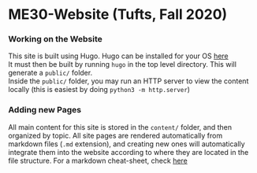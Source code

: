 # ME30-Website (Tufts, Fall 2020)

### Working on the Website
This site is built using Hugo. Hugo can be installed for your OS [here](https://gohugo.io/getting-started/installing/)  
It must then be built by running `hugo` in the top level directory. This will generate a `public/` folder.  
Inside the `public/` folder, you may run an HTTP server to view the content locally (this is easiest by doing `python3 -m http.server`)  

### Adding new Pages
All main content for this site is stored in the `content/` folder, and then organized by topic. All site pages are rendered automatically from markdown files (`.md` extension), and creating new ones will automatically integrate them into the website according to where they are located in the file structure. For a markdown cheat-sheet, check [here](https://github.com/adam-p/markdown-here/wiki/Markdown-Cheatsheet)
